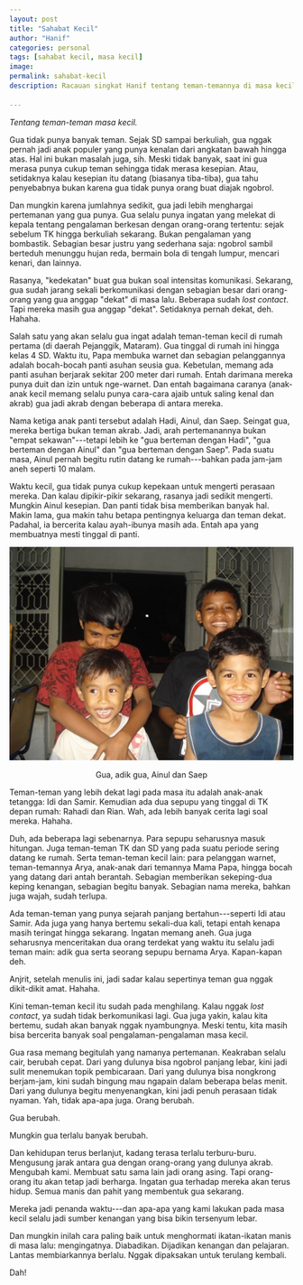 ```yaml
---
layout: post
title: "Sahabat Kecil"
author: "Hanif" 
categories: personal
tags: [sahabat kecil, masa kecil]
image: 
permalink: sahabat-kecil
description: Racauan singkat Hanif tentang teman-temannya di masa kecil. 

---
```


*Tentang teman-teman masa kecil.* <!--more-->

Gua tidak punya banyak teman. Sejak SD sampai berkuliah, gua nggak pernah jadi anak populer yang punya kenalan dari angkatan bawah hingga atas. Hal ini bukan masalah juga, sih. Meski tidak banyak, saat ini gua merasa punya cukup teman sehingga tidak merasa kesepian. Atau, setidaknya kalau kesepian itu datang (biasanya tiba-tiba), gua tahu penyebabnya bukan karena gua tidak punya orang buat diajak ngobrol. 

Dan mungkin karena jumlahnya sedikit, gua jadi lebih menghargai pertemanan yang gua punya. Gua selalu punya ingatan yang melekat di kepala tentang pengalaman berkesan dengan orang-orang tertentu: sejak sebelum TK hingga berkuliah sekarang. Bukan pengalaman yang bombastik. Sebagian besar justru yang sederhana saja: ngobrol sambil berteduh menunggu hujan reda, bermain bola di tengah lumpur, mencari kenari, dan lainnya. 

Rasanya, "kedekatan" buat gua bukan soal intensitas komunikasi. Sekarang, gua sudah jarang sekali berkomunikasi dengan sebagian besar dari orang-orang yang gua anggap "dekat" di masa lalu. Beberapa sudah *lost contact*. Tapi mereka masih gua anggap "dekat". Setidaknya pernah dekat, deh. Hahaha. 

Salah satu yang akan selalu gua ingat adalah teman-teman kecil di rumah pertama (di daerah Pejanggik, Mataram). Gua tinggal di rumah ini hingga kelas 4 SD. Waktu itu, Papa membuka warnet dan sebagian pelanggannya adalah bocah-bocah panti asuhan seusia gua. Kebetulan, memang ada panti asuhan berjarak sekitar 200 meter dari rumah. Entah darimana mereka punya duit dan izin untuk nge-warnet. Dan entah bagaimana caranya (anak-anak kecil memang selalu punya cara-cara ajaib untuk saling kenal dan akrab) gua jadi akrab dengan beberapa di antara mereka. 

Nama ketiga anak panti tersebut adalah Hadi, Ainul, dan Saep. Seingat gua, mereka bertiga bukan teman akrab. Jadi, arah pertemanannya bukan "empat sekawan"---tetapi lebih ke "gua berteman dengan Hadi", "gua berteman dengan Ainul" dan "gua berteman dengan Saep". Pada suatu masa, Ainul pernah begitu rutin datang ke rumah---bahkan pada jam-jam aneh seperti 10 malam. 

Waktu kecil, gua tidak punya cukup kepekaan untuk mengerti perasaan mereka. Dan kalau dipikir-pikir sekarang, rasanya jadi sedikit mengerti. Mungkin Ainul kesepian. Dan panti tidak bisa memberikan banyak hal. Makin lama, gua makin tahu betapa pentingnya keluarga dan teman dekat. Padahal, ia bercerita kalau ayah-ibunya masih ada. Entah apa yang membuatnya mesti tinggal di panti. 

<div align="center">
    <img alt="gua dan sahabat kecil" src="/assets/img/sahabat-kecil.jpg">
</div>

<p style="text-align: center;">Gua, adik gua, Ainul dan Saep</p>

Teman-teman yang lebih dekat lagi pada masa itu adalah anak-anak tetangga: Idi dan Samir. Kemudian ada dua sepupu yang tinggal di TK depan rumah: Rahadi dan Rian. Wah, ada lebih banyak cerita lagi soal mereka. Hahaha. 

Duh, ada beberapa lagi sebenarnya. Para sepupu seharusnya masuk hitungan. Juga teman-teman TK dan SD yang pada suatu periode sering datang ke rumah. Serta teman-teman kecil lain: para pelanggan warnet, teman-temannya Arya, anak-anak dari temannya Mama Papa, hingga bocah yang datang dari antah berantah. Sebagian memberikan sekeping-dua keping kenangan, sebagian begitu banyak. Sebagian nama mereka, bahkan juga wajah, sudah terlupa. 

Ada teman-teman yang punya sejarah panjang bertahun---seperti Idi atau Samir. Ada juga yang hanya bertemu sekali-dua kali, tetapi entah kenapa masih teringat hingga sekarang. Ingatan memang aneh. Gua juga seharusnya menceritakan dua orang terdekat yang waktu itu selalu jadi teman main: adik gua serta seorang sepupu bernama Arya. Kapan-kapan deh. 

Anjrit, setelah menulis ini, jadi sadar kalau sepertinya teman gua nggak dikit-dikit amat. Hahaha. 

Kini teman-teman kecil itu sudah pada menghilang. Kalau nggak *lost contact*, ya sudah tidak berkomunikasi lagi. Gua juga yakin, kalau kita bertemu, sudah akan banyak nggak nyambungnya. Meski tentu, kita masih bisa bercerita banyak soal pengalaman-pengalaman masa kecil. 

Gua rasa memang begitulah yang namanya pertemanan. Keakraban selalu cair, berubah cepat. Dari yang dulunya bisa ngobrol panjang lebar, kini jadi sulit menemukan topik pembicaraan. Dari yang dulunya bisa nongkrong berjam-jam, kini sudah bingung mau ngapain dalam beberapa belas menit. Dari yang dulunya begitu menyenangkan, kini jadi penuh perasaan tidak nyaman. Yah, tidak apa-apa juga. Orang berubah. 

Gua berubah. 

Mungkin gua terlalu banyak berubah. 

Dan kehidupan terus berlanjut, kadang terasa terlalu terburu-buru. Mengusung jarak antara gua dengan orang-orang yang dulunya akrab. Mengubah kami. Membuat satu sama lain jadi orang asing. Tapi orang-orang itu akan tetap jadi berharga. Ingatan gua terhadap mereka akan terus hidup. Semua manis dan pahit yang membentuk gua sekarang. 

Mereka jadi penanda waktu---dan apa-apa yang kami lakukan pada masa kecil selalu jadi sumber kenangan yang bisa bikin tersenyum lebar.

Dan mungkin inilah cara paling baik untuk menghormati ikatan-ikatan manis di masa lalu: mengingatnya. Diabadikan. Dijadikan kenangan dan pelajaran. Lantas membiarkannya berlalu. Nggak dipaksakan untuk terulang kembali. 

Dah!